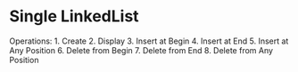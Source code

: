 # Single LinkedList
  Operations:
    1. Create
    2. Display
    3. Insert at Begin
    4. Insert at End
    5. Insert at Any Position
    6. Delete from Begin
    7. Delete from End
    8. Delete from Any Position
